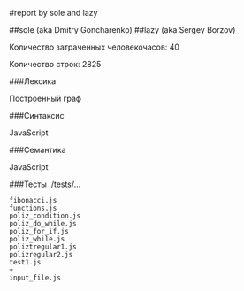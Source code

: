 #report by sole and lazy

##sole (aka Dmitry Goncharenko)
##lazy (aka Sergey Borzov)

Количество затраченных человекочасов: 40

Количество строк: 2825 

###Лексика

Построенный граф

###Синтаксис 
    
JavaScript

###Семантика
   
JavaScript


###Тесты 
    ./tests/...

    fibonacci.js
    functions.js
    poliz_condition.js
    poliz_do_while.js
    poliz_for_if.js
    poliz_while.js
    poliztregular1.js
    polizregular2.js
    test1.js
    +
    input_file.js


